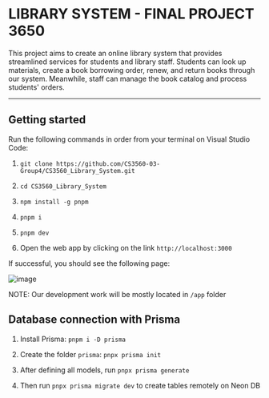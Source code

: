 # LIBRARY SYSTEM - FINAL PROJECT 3650

This project aims to create an online library system that provides streamlined services for students and library staff. Students can look up materials, create a book borrowing order, renew, and return books through our system. Meanwhile, staff can manage the book catalog and process students' orders.

---

## Getting started

Run the following commands in order from your terminal on Visual Studio Code:

1. `git clone https://github.com/CS3560-03-Group4/CS3560_Library_System.git`

2. `cd CS3560_Library_System`

3. `npm install -g pnpm`

4. `pnpm i`

5. `pnpm dev`

6. Open the web app by clicking on the link `http://localhost:3000`

If successful, you should see the following page:

![image](https://github.com/user-attachments/assets/357f8486-cd30-475d-a284-701b7d1bffb7)


NOTE: Our development work will be mostly located in `/app` folder

## Database connection with Prisma

1. Install Prisma: `pnpm i -D prisma`

2. Create the folder `prisma`: `pnpx prisma init`

3. After defining all models, run `pnpx prisma generate`

4. Then run `pnpx prisma migrate dev` to create tables remotely on Neon DB
